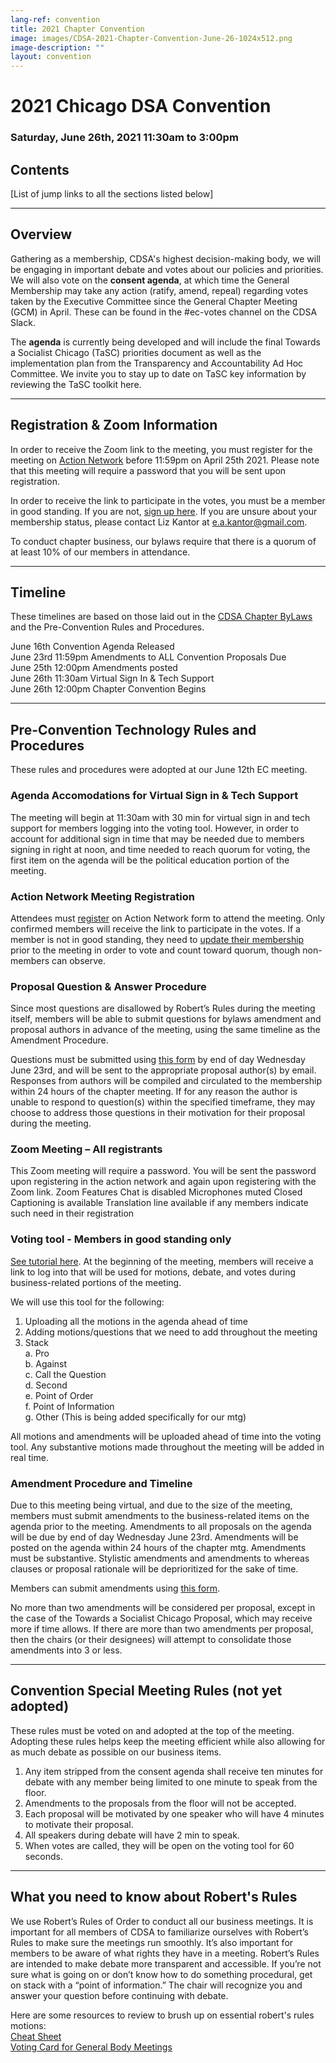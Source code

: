 ```yaml
---
lang-ref: convention
title: 2021 Chapter Convention
image: images/CDSA-2021-Chapter-Convention-June-26-1024x512.png
image-description: ""
layout: convention
---
```


# 2021 Chicago DSA Convention

### Saturday, June 26th, 2021 11:30am to 3:00pm

## Contents

[List of jump links to all the sections listed below]

<hr>

## Overview

Gathering as a membership, CDSA's highest decision-making body, we will be engaging in important debate and votes about our policies and priorities. We will also vote on the **consent agenda**, at which time the General Membership may take any action (ratify, amend, repeal) regarding votes taken by the Executive Committee since the General Chapter Meeting (GCM) in April. These can be found in the #ec-votes channel on the CDSA Slack.

The **agenda** is currently being developed and will include the final Towards a Socialist Chicago (TaSC) priorities document as well as the implementation plan from the Transparency and Accountability Ad Hoc Committee. We invite you to stay up to date on TaSC key information by reviewing the TaSC toolkit here.

<hr>

## Registration & Zoom Information

In order to receive the Zoom link to the meeting, you must register for the meeting on [Action Network](https://actionnetwork.org/events/chicago-dsa-june-chapter-convention-registration) before 11:59pm on April 25th 2021. Please note that this meeting will require a password that you will be sent upon registration.

In order to receive the link to participate in the votes, you must be a member in good standing. If you are not, [sign up here](http://dsausa.org/join). If you are unsure about your membership status, please contact Liz Kantor at [e.a.kantor@gmail.com](mailto:e.a.kantor@gmail.com).

To conduct chapter business, our bylaws require that there is a quorum of at least 10% of our members in attendance.

<hr>

## Timeline

These timelines are based on those laid out in the [CDSA Chapter ByLaws](https://chicagodsa.org/images/cdsa-bylaws.pdf) and the Pre-Convention Rules and Procedures.

June 16th Convention Agenda Released  
June 23rd 11:59pm Amendments to ALL Convention Proposals Due  
June 25th 12:00pm Amendments posted  
June 26th 11:30am Virtual Sign In & Tech Support  
June 26th 12:00pm Chapter Convention Begins

<hr>

## Pre-Convention Technology Rules and Procedures

These rules and procedures were adopted at our June 12th EC meeting.

### Agenda Accomodations for Virtual Sign in & Tech Support

The meeting will begin at 11:30am with 30 min for virtual sign in and tech support for members logging into the voting tool. However, in order to account for additional sign in time that may be needed due to members signing in right at noon, and time needed to reach quorum for voting, the first item on the agenda will be the political education portion of the meeting.

### Action Network Meeting Registration

Attendees must [register](https://actionnetwork.org/events/chicago-dsa-june-chapter-convention-registration) on Action Network form to attend the meeting. Only confirmed members will receive the link to participate in the votes. If a member is not in good standing, they need to [update their membership](http://dsausa.org/join) prior to the meeting in order to vote and count toward quorum, though non-members can observe.

### Proposal Question & Answer Procedure

Since most questions are disallowed by Robert’s Rules during the meeting itself, members will be able to submit questions for bylaws amendment and proposal authors in advance of the meeting, using the same timeline as the Amendment Procedure.

Questions must be submitted using [this form](https://docs.google.com/forms/d/e/1FAIpQLSfEAprxFTGSK3lWQOidCFUS9PLmvlQW-jRSYizlwH3UPlpkDw/viewform?usp=sf_link) by end of day Wednesday June 23rd, and will be sent to the appropriate proposal author(s) by email. Responses from authors will be compiled and circulated to the membership within 24 hours of the chapter meeting. If for any reason the author is unable to respond to question(s) within the specified timeframe, they may choose to address those questions in their motivation for their proposal during the meeting.

### Zoom Meeting – All registrants

This Zoom meeting will require a password. You will be sent the password upon registering in the action network and again upon registering with the Zoom link.
Zoom Features
Chat is disabled
Microphones muted
Closed Captioning is available
Translation line available if any members indicate such need in their registration

### Voting tool - Members in good standing only

[See tutorial here](https://www.youtube.com/watch?v=x2uKo07zvnQ). At the beginning of the meeting, members will receive a link to log into that will be used for motions, debate, and votes during business-related portions of the meeting.

We will use this tool for the following:

1. Uploading all the motions in the agenda ahead of time
2. Adding motions/questions that we need to add throughout the meeting
3. Stack  
   a. Pro  
   b. Against  
   c. Call the Question  
   d. Second  
   e. Point of Order  
   f. Point of Information  
   g. Other (This is being added specifically for our mtg)

All motions and amendments will be uploaded ahead of time into the voting tool. Any substantive motions made throughout the meeting will be added in real time.

### Amendment Procedure and Timeline

Due to this meeting being virtual, and due to the size of the meeting, members must submit amendments to the business-related items on the agenda prior to the meeting. Amendments to all proposals on the agenda will be due by end of day Wednesday June 23rd. Amendments will be posted on the agenda within 24 hours of the chapter mtg. Amendments must be substantive. Stylistic amendments and amendments to whereas clauses or proposal rationale will be deprioritized for the sake of time.

Members can submit amendments using [this form](https://forms.gle/etStd15DNv5R2L8z9).

No more than two amendments will be considered per proposal, except in the case of the Towards a Socialist Chicago Proposal, which may receive more if time allows. If there are more than two amendments per proposal, then the chairs (or their designees) will attempt to consolidate those amendments into 3 or less.

<hr>

## Convention Special Meeting Rules (not yet adopted)

These rules must be voted on and adopted at the top of the meeting. Adopting these rules helps keep the meeting efficient while also allowing for as much debate as possible on our business items.

1. Any item stripped from the consent agenda shall receive ten minutes for debate with any member being limited to one minute to speak from the floor.
2. Amendments to the proposals from the floor will not be accepted.
3. Each proposal will be motivated by one speaker who will have 4 minutes to motivate their proposal.
4. All speakers during debate will have 2 min to speak.
5. When votes are called, they will be open on the voting tool for 60 seconds.

<hr>

## What you need to know about Robert's Rules

We use Robert’s Rules of Order to conduct all our business meetings. It is important for all members of CDSA to familiarize ourselves with Robert’s Rules to make sure the meetings run smoothly. It’s also important for members to be aware of what rights they have in a meeting. Robert’s Rules are intended to make debate more transparent and accessible. If you’re not sure what is going on or don’t know how to do something procedural, get on stack with a “point of information.” The chair will recognize you and answer your question before continuing with debate.

Here are some resources to review to brush up on essential robert's rules motions:  
[Cheat Sheet](https://diphi.web.unc.edu/wp-content/uploads/sites/2645/2012/02/MSG-ROBERTS_RULES_CHEAT_SHEET.pdf)  
[Voting Card for General Body Meetings](https://drive.google.com/file/d/1xFubeUzm7ghR28zJhBhHRHWyiZjNjVd6/view)

<!--
[Future Content]

Agenda and Proposals
List agenda and link proposals -->
